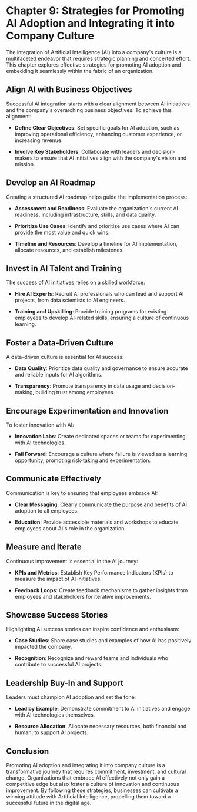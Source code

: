 Chapter 9: Strategies for Promoting AI Adoption and Integrating it into Company Culture
=======================================================================================

The integration of Artificial Intelligence (AI) into a company's culture is a multifaceted endeavor that requires strategic planning and concerted effort. This chapter explores effective strategies for promoting AI adoption and embedding it seamlessly within the fabric of an organization.

Align AI with Business Objectives
---------------------------------

Successful AI integration starts with a clear alignment between AI initiatives and the company's overarching business objectives. To achieve this alignment:

* **Define Clear Objectives**: Set specific goals for AI adoption, such as improving operational efficiency, enhancing customer experience, or increasing revenue.

* **Involve Key Stakeholders**: Collaborate with leaders and decision-makers to ensure that AI initiatives align with the company's vision and mission.

Develop an AI Roadmap
---------------------

Creating a structured AI roadmap helps guide the implementation process:

* **Assessment and Readiness**: Evaluate the organization's current AI readiness, including infrastructure, skills, and data quality.

* **Prioritize Use Cases**: Identify and prioritize use cases where AI can provide the most value and quick wins.

* **Timeline and Resources**: Develop a timeline for AI implementation, allocate resources, and establish milestones.

Invest in AI Talent and Training
--------------------------------

The success of AI initiatives relies on a skilled workforce:

* **Hire AI Experts**: Recruit AI professionals who can lead and support AI projects, from data scientists to AI engineers.

* **Training and Upskilling**: Provide training programs for existing employees to develop AI-related skills, ensuring a culture of continuous learning.

Foster a Data-Driven Culture
----------------------------

A data-driven culture is essential for AI success:

* **Data Quality**: Prioritize data quality and governance to ensure accurate and reliable inputs for AI algorithms.

* **Transparency**: Promote transparency in data usage and decision-making, building trust among employees.

Encourage Experimentation and Innovation
----------------------------------------

To foster innovation with AI:

* **Innovation Labs**: Create dedicated spaces or teams for experimenting with AI technologies.

* **Fail Forward**: Encourage a culture where failure is viewed as a learning opportunity, promoting risk-taking and experimentation.

Communicate Effectively
-----------------------

Communication is key to ensuring that employees embrace AI:

* **Clear Messaging**: Clearly communicate the purpose and benefits of AI adoption to all employees.

* **Education**: Provide accessible materials and workshops to educate employees about AI's role in the organization.

Measure and Iterate
-------------------

Continuous improvement is essential in the AI journey:

* **KPIs and Metrics**: Establish Key Performance Indicators (KPIs) to measure the impact of AI initiatives.

* **Feedback Loops**: Create feedback mechanisms to gather insights from employees and stakeholders for iterative improvements.

Showcase Success Stories
------------------------

Highlighting AI success stories can inspire confidence and enthusiasm:

* **Case Studies**: Share case studies and examples of how AI has positively impacted the company.

* **Recognition**: Recognize and reward teams and individuals who contribute to successful AI projects.

Leadership Buy-In and Support
-----------------------------

Leaders must champion AI adoption and set the tone:

* **Lead by Example**: Demonstrate commitment to AI initiatives and engage with AI technologies themselves.

* **Resource Allocation**: Allocate necessary resources, both financial and human, to support AI projects.

Conclusion
----------

Promoting AI adoption and integrating it into company culture is a transformative journey that requires commitment, investment, and cultural change. Organizations that embrace AI effectively not only gain a competitive edge but also foster a culture of innovation and continuous improvement. By following these strategies, businesses can cultivate a winning attitude with Artificial Intelligence, propelling them toward a successful future in the digital age.
